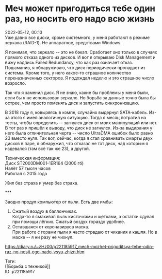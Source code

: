 Меч может пригодиться тебе один раз, но носить его надо всю жизнь
==================================================================

   
 2022-05-12, 00:13   
  Уже давно все диски, кроме системного, у меня работают в режиме зеркала (RAID-1). Не аппаратное, средствами Windows.   
   
 Я понимал, что зеркало -- это не бэкап. Сработает оно только в случаях прямого отказа одного из дисков. И вот я открываю Disk Management и вижу надпись Failed Redundancy, что как раз означает отказ. Пошаманив, я обнаруживаю, что диск периодически пропадает из системы. Кроме того, у него какое-то страшное количество переназначенных секторов. Я подождал неделю и это страшное число возросло.   
   
 Так что я заменил диск. Я не знаю, какие бы проблемы у меня были, если бы я не использовал зеркало. Но борьба за данные точно была бы острее, чем просто поменять диск и запустить синхронизацию.   
   
 В 2018 году я, ковыряясь в компе, случайно выдернул SATA-кабель. Из-за этого я имел аналогичную ситуацию. Тогда я месяц потратил на тесты, чтобы определить -- загнулся диск от моих манипуляций или нет. В тот раз я пришёл к выводу, что диск не загнулся. Из-за выдирания у него была отличительная черта -- число UltraDMA ошибок было равно 23 вместо нуля. Так вот, сейчас, когда я стал сравнивать смарты двух дисков в паре, я обнаружил, что отказал не тот диск, над которым я издевался (там всё так же 23), а другой.   
   
 Техническая информация:   
 Диск ST2000DM001-1ER164 (2000 гб)   
 Налёт 57 тысяч часов   
 Работал с 2015 года   
   
 Жил без страха и умер без страха.   
   
 \*\*\*   
   
 Заодно продул компьютер от пыли. Есть две имбы:   
 1. Сжатый воздух в баллончиках.   
 Когда-то я смахивал пыль кисточками и щётками, а остатки сдувал при помощи лёгких. Сжатый воздух гораздо удобнее.   
 2. Оставшаяся от коронавируса маска.   
 При работе с горами пыли я часто страдаю от чихания и кашля. Но в маске -- я ни разу не чихнул.   
    
 <https://diary.ru/~zHz00/p221185917_mech-mozhet-prigoditsya-tebe-odin-raz-no-nosit-ego-nado-vsyu-zhizn.htm>   
   
 Теги:   
 [[Борьба с техникой]]   
 ID: p221185917